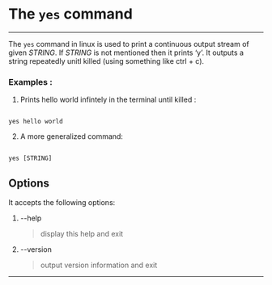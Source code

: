 # The `yes` command
---
The `yes` command in linux is used to print a continuous output stream of given _STRING_. If _STRING_ is not mentioned then it prints ‘y’.  It outputs a string repeatedly unitl killed (using something like ctrl + c).


### Examples :

1. Prints hello world infintely in the terminal until killed : 

```

yes hello world

```  

2. A more generalized command:

  

```

yes [STRING]

```
  ## Options
  It accepts the following options:
  
1.   --help
	   > display this help and exit
2.  --version
	 >  output version information and exit


---
